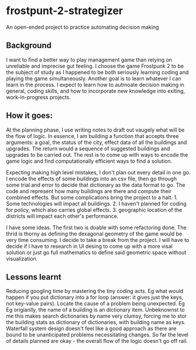 # frostpunt-2-strategizer
 An open-ended project to practice automating decision making

## Background
I want to find a better way to play management game than relying on unreliable and imprecise gut feeling.
I choose the game Frostpunk 2 to be the subject of study as I happened to be both seriously learning coding and playing the game simultaneously.
Another goal is to learn whatever I can learn in the process. I expect to learn how to autmoate decision making in general, coding skills, and how to incorporate new knowledge into exiting, work-in-progress projects.

## How it goes:
At the planning phase, I use writing notes to draft out vaugely what will be the flow of logic.
In essence, I am building a function that accepts three arguments: a goal, the status of the city, effect data of all the buildings and upgrades.
The return would a sequence of suggested buildings and upgrades to be carried out.
The rest is to come up with ways to encode the game logic and find computationally efficient ways to find a solution.

Expecting making high level mistakes, I don't plan out every detail in one go.
I encode the effects of some buildings into an csv file, then go through some trial and error to decide that dictionary as the data format to go.
The code and represent how many buildings are there and compute their combined effects.
But some complications bring the project to a halt.
	1. Some technologies will impact all buildings.
	2. I haven't planned for coding for policy, which also carries global effects.
	3. geographic location of the districts will impact each other's performance.

I have some ideas. The first two is doable with some refactoring done. The thrid is thorny as defining the dexagonal geometry of the game would be very time consuming. I decide to take a break from the project. I will have to decide if I have to research in UI desing to come up with a more visal solution or just go full mathematics to define said geometric space without visualization.


## Lessons learnt
Reducing googling time by mastering the tiny coding acts. Eg what would happen if you put dictionary into a for loop (answer: it gives just the keys, not key-value pairs).
Locate the cause of a problem being unexpected. Eg Eg origianlly, the name of a building is an dictionary item. Unbeknownst to me this makes search dictionaries by name very clumsy, forcing me to stor the building stats as dictionary of dictionaries, with building name as keys.
Waterfall system design doesn't feel like a good approach as there are bound to be unanticipated problems necessitating changes. So far the level of details planned are okay - the overall flow of the logic doesn't go off rail.


